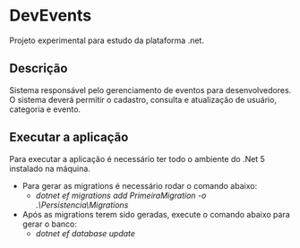 DevEvents
=========
Projeto experimental para estudo da plataforma .net.

## Descrição
Sistema responsável pelo gerenciamento de eventos para desenvolvedores. O sistema deverá permitir o cadastro, consulta e atualização de usuário, categoria e evento.

## Executar a aplicação

Para executar a aplicação é necessário ter todo o ambiente do .Net 5 instalado na máquina.

- Para gerar as migrations é necessário rodar o comando abaixo:
  - *dotnet ef migrations add PrimeiraMigration -o .\Persistencia\Migrations*
- Após as migrations terem sido geradas, execute o comando abaixo para gerar o banco:
  - *dotnet ef database update*
